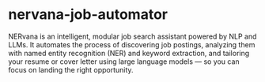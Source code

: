 # nervana-job-automator
NERvana is an intelligent, modular job search assistant powered by NLP and LLMs. It automates the process of discovering job postings, analyzing them with named entity recognition (NER) and keyword extraction, and tailoring your resume or cover letter using large language models — so you can focus on landing the right opportunity.
